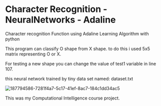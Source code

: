 # Character Recognition - NeuralNetworks - Adaline
Character recognition Function using Adaline Learning Algorithm with python

This program can classify O shape from X shape. to do this i used 5x5 matrix representing O or X.

For testing a new shape you can change the value of test1 variable in line 107.

this neural network trained by tiny data set named: dataset.txt

![187794586-7281f4a7-5c17-41ef-8ac7-184c1dd34ac5](https://user-images.githubusercontent.com/50426242/189537309-19da2182-412c-403e-b2ed-094e0b397a75.png)


This was my Computational Intelligence course project.
